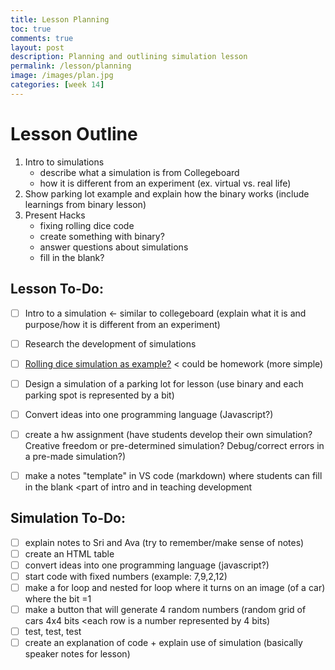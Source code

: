```yaml
---
title: Lesson Planning
toc: true
comments: true
layout: post
description: Planning and outlining simulation lesson
permalink: /lesson/planning
image: /images/plan.jpg
categories: [week 14]
---
```


# Lesson Outline

1. Intro to simulations
    - describe what a simulation is from Collegeboard
    - how it is different from an experiment (ex. virtual vs. real life)
2. Show parking lot example and explain how the binary works (include learnings from binary lesson)
3. Present Hacks
    - fixing rolling dice code
    - create something with binary?
    - answer questions about simulations
    - fill in the blank?


## Lesson To-Do:

- [ ] Intro to a simulation <- similar to collegeboard (explain what it is and purpose/how it is different from an experiment)
- [ ] Research the development of simulations
- [ ] [Rolling dice simulation as example?](https://realpython.com/python-dice-roll/) < could be homework (more simple)
- [ ] Design a simulation of a parking lot for lesson (use binary and each parking spot is represented by a bit)
- [ ] Convert ideas into one programming language (Javascript?)
- [ ] create a hw assignment (have students develop their own simulation? Creative freedom or pre-determined simulation? Debug/correct errors in a pre-made simulation?)
- [ ] make a notes "template" in VS code (markdown) where students can fill in the blank <part of intro and in teaching development


## Simulation To-Do:

- [ ] explain notes to Sri and Ava (try to remember/make sense of notes)
- [ ] create an HTML table
- [ ] convert ideas into one programming language (javascript?)
- [ ] start code with fixed numbers (example: 7,9,2,12)
- [ ] make a for loop and nested for loop where it turns on an image (of a car) where the bit =1
- [ ] make a button that will generate 4 random numbers (random grid of cars 4x4 bits <each row is a number represented by 4 bits)
- [ ] test, test, test
- [ ] create an explanation of code + explain use of simulation (basically speaker notes for lesson)